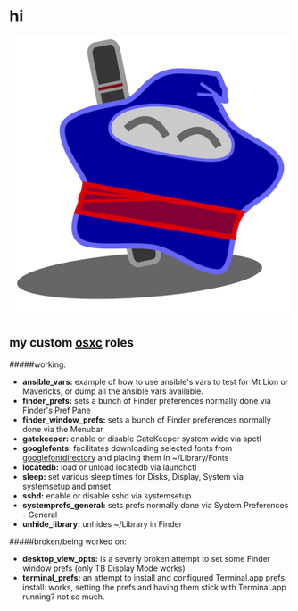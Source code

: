 hi
==

![ninjabong](ninjastar.jpg "ninjabong")

my custom [osxc](http://osxc.github.io) roles
--------------------
#####working:
-   **ansible\_vars:** example of how to use ansible's vars to test for Mt Lion or Mavericks, or dump all the ansible vars available.
-   **finder\_prefs:** sets a bunch of Finder preferences normally done via Finder's Pref Pane
-   **finder\_window\_prefs:**  sets a bunch of Finder preferences normally done via the Menubar
-   **gatekeeper:** enable or disable GateKeeper system wide via spctl
-   **googlefonts:** facilitates downloading selected fonts from [googlefontdirectory](https://github.com/w0ng/googlefontdirectory) and placing them in ~/Library/Fonts
-   **locatedb:** load or unload locatedb via launchctl
-   **sleep:** set various sleep times for Disks, Display, System via systemsetup and pmset
-   **sshd:** enable or disable sshd via systemsetup
-   **systemprefs\_general:** sets prefs normally done via System Preferences \- General
-   **unhide\_library:** unhides ~/Library in Finder

#####broken/being worked on:
-   **desktop\_view\_opts:** is a severly broken attempt to set some Finder window prefs (only TB Display Mode works)
-   **terminal\_prefs:** an attempt to install and configured Terminal.app prefs.  install: works, setting the prefs and having them stick with Terminal.app running?  not so much.